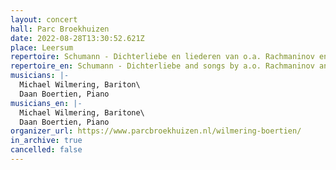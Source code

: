 ```yaml
---
layout: concert
hall: Parc Broekhuizen
date: 2022-08-28T13:30:52.621Z
place: Leersum
repertoire: Schumann - Dichterliebe en liederen van o.a. Rachmaninov en Quilter
repertoire_en: Schumann - Dichterliebe and songs by a.o. Rachmaninov and Quilter
musicians: |-
  Michael Wilmering, Bariton\
  Daan Boertien, Piano
musicians_en: |-
  Michael Wilmering, Baritone\
  Daan Boertien, Piano
organizer_url: https://www.parcbroekhuizen.nl/wilmering-boertien/
in_archive: true
cancelled: false
---
```

